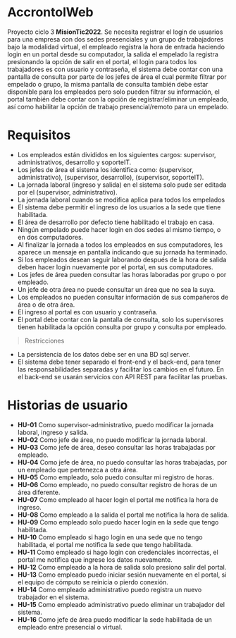 # AccrontolWeb

Proyecto ciclo 3  **MisionTic2022**. 
Se necesita registrar el  login  de usuarios para una empresa con dos sedes presenciales y un grupo de trabajadores bajo la modalidad virtual,  el empleado registra la hora de entrada haciendo login en un portal desde su computador, la salida el empelado la registra presionando la opción de salir en el portal, el login para todos los trabajadores es con usuario y contraseña, el sistema debe contar  con una pantalla de consulta por parte de los jefes de área el cual permite filtrar por empelado o grupo, la misma pantalla de consulta también debe estar disponible para los empleados pero solo pueden filtrar su información, el portal también debe contar con la opción de registrar/eliminar un empleado, así como habilitar la opción de trabajo presencial/remoto para un empelado.

# Requisitos

- Los empleados están divididos en los siguientes cargos: supervisor, administrativos, desarrollo y soporteIT.
- Los jefes de área el sistema los identifica como: (supervisor, administrativo), (supervisor, desarrollo), (supervisor, soporteIT).
- La jornada laboral (ingreso y salida) en el sistema solo pude ser editada por el (supervisor, administrativo).
- La jornada laboral cuando se modifica aplica para todos los empelados
- El sistema debe permitir el ingreso de los usuarios a la sede que tiene habilitada.
- El área de desarrollo por defecto tiene habilitado el trabajo en casa.  
- Ningún empelado puede hacer login en dos sedes al mismo tiempo, o en dos computadores.
- Al finalizar la jornada a todos los empleados en sus computadores, les aparece un mensaje en pantalla indicando que su jornada ha terminado.
- Si los empleados desean seguir laborando después de la hora de salida deben hacer login nuevamente por el portal, en sus computadores.
- Los jefes de área pueden consultar las horas laboradas por grupo o por empleado.
- Un jefe de otra área no puede consultar un área que no sea la suya. 
- Los empleados no pueden consultar información de sus compañeros de área o de otra área. 
- El ingreso al portal es con usuario y contraseña.
- El portal debe contar con la pantalla de consulta, solo los supervisores tienen habilitada la opción consulta por grupo y consulta por empleado.


>  Restricciones 

- La persistencia de los datos debe ser  en una BD sql server.
- El sistema debe tener separado el front-end y el back-end, para tener las responsabilidades separadas y facilitar los cambios en el futuro. En el back-end se usarán servicios con API REST para facilitar las pruebas.


# Historias de usuario 

- **HU-01** Como supervisor-administrativo, puedo modificar la jornada laboral, ingreso y salida.
- **HU-02** Como jefe de área, no puedo modificar la jornada laboral.
- **HU-03** Como jefe de área, deseo consultar las horas trabajadas por empleado.
- **HU-04** Como jefe de área, no puedo consultar las horas trabajadas, por un empleado que pertenezca a otra área.
- **HU-05** Como empleado, solo puedo consultar mi registro de horas.
- **HU-06** Como empleado, no puedo consultar registro de horas de un área diferente.
- **HU-07** Como empleado al hacer login el portal me notifica la hora de ingreso. 
- **HU-08** Como empleado a la salida el portal me notifica la hora de salida. 
- **HU-09** Como empleado solo puedo hacer login en la sede que tengo habilitada. 
- **HU-10** Como empleado si hago login en una sede que no tengo habilitada, el portal me notifica la sede que tengo habilitada.
- **HU-11** Como empleado si hago login con credenciales incorrectas, el portal me notifica que ingrese los datos nuevamente.
- **HU-12** Como empleado a la hora de salida solo presiono salir del portal.
- **HU-13** Como empleado puedo iniciar sesión nuevamente en el portal, si el equipo de cómputo se reinicia o pierdo conexión.
- **HU-14** Como empleado administrativo puedo registra un nuevo trabajador en el sistema. 
- **HU-15** Como empleado administrativo puedo eliminar un trabajador del sistema. 
- **HU-16** Como jefe de área puedo modificar la sede habilitada de un empleado entre presencial o virtual.

